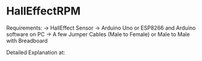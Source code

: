 # HallEffectRPM


Requirements:
-> HallEffect Sensor
-> Arduino Uno or ESP8266 and Arduino software on PC 
-> A few Jumper Cables (Male to Female) 
   or Male to Male with Breadboard

Detailed Explanation at:

